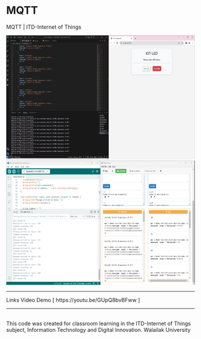 # MQTT
MQTT | ITD-Internet of Things

<img src="https://github.com/atmin009/MQTT/blob/main/PICS1.png?raw=true" alt="Trulli" width="auto" height="333">
<br>
<img src="https://github.com/atmin009/MQTT/blob/main/PICS2.png?raw=true" alt="Trulli" width="auto" height="333">

<hr>
Links Video Demo [ https://youtu.be/GUpQ8bvBFww ]
<hr>
<br>
This code was created for classroom learning in the ITD-Internet of Things subject, Information Technology and Digital Innovation. Walailak University
<br>
